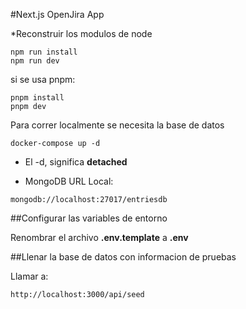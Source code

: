 #Next.js OpenJira App

*Reconstruir los modulos de node

```
npm run install
npm run dev
```

si se usa pnpm:
```
pnpm install
pnpm dev
```

Para correr localmente se necesita la base de datos
```
docker-compose up -d
```

* El -d, significa __detached__

* MongoDB URL Local:

```
mongodb://localhost:27017/entriesdb
```

##Configurar las variables de entorno

Renombrar el archivo __.env.template__ a __.env__

##Llenar la base de datos con informacion de pruebas

Llamar a:

```
http://localhost:3000/api/seed
```